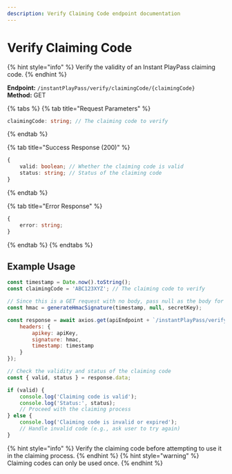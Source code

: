 ```yaml
---
description: Verify Claiming Code endpoint documentation
---
```


# Verify Claiming Code

{% hint style="info" %} Verify the validity of an Instant PlayPass claiming code. {% endhint %}

**Endpoint:** `/instantPlayPass/verify/claimingCode/{claimingCode}`  
**Method:** GET

{% tabs %} {% tab title="Request Parameters" %}

```typescript
claimingCode: string; // The claiming code to verify
```

{% endtab %}

{% tab title="Success Response (200)" %}

```typescript
{
    valid: boolean; // Whether the claiming code is valid
    status: string; // Status of the claiming code
}
```

{% endtab %}

{% tab title="Error Response" %}

```typescript
{
    error: string;
}
```

{% endtab %} {% endtabs %}

## Example Usage

```javascript
const timestamp = Date.now().toString();
const claimingCode = 'ABC123XYZ'; // The claiming code to verify

// Since this is a GET request with no body, pass null as the body for HMAC
const hmac = generateHmacSignature(timestamp, null, secretKey);

const response = await axios.get(apiEndpoint + `/instantPlayPass/verify/claimingCode/${claimingCode}`, {
    headers: {
        apikey: apiKey,
        signature: hmac,
        timestamp: timestamp
    }
});

// Check the validity and status of the claiming code
const { valid, status } = response.data;

if (valid) {
    console.log('Claiming code is valid');
    console.log('Status:', status);
    // Proceed with the claiming process
} else {
    console.log('Claiming code is invalid or expired');
    // Handle invalid code (e.g., ask user to try again)
}
```

{% hint style="info" %} Verify the claiming code before attempting to use it in the claiming process. {% endhint %} {% hint style="warning" %} Claiming codes can only be used once. {% endhint %}
